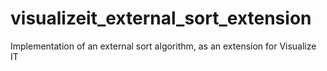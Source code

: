 # visualizeit_external_sort_extension
Implementation of an external sort algorithm, as an extension for Visualize IT
